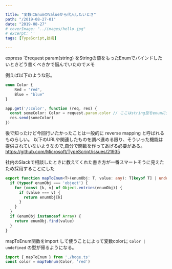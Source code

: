 ```yaml
---

title: "変数にEnumのValueから代入したいとき"
path: "/2019-08-27-01"
date: "2019-08-27"
# coverImage: "../images/hello.jpg"
# excerpt: ''
tags: [TypeScript,技術]

---
```



express でrequest param(string) をStringの値をもったEnumでバインドしたいときどう書くべきかで悩んでいたのでメモ

例えば以下のような形。
```ts
enum Color {
    Red = "red",
    Blue = "blue"
}

app.get('/:color', function (req, res) {
  const someColor: Color = request.param.color // ここはstring型をenumに代入しようとしてるのでErrorになる。paramには「red or blue」 が来ることを期待する
  res.send(someColor)
})
```

後で知ったけど今回行いたかったことは一般的に reverse mapping と呼ばれるものらしい。
以下のURLや関連したものを調べ進める限り、そういった機能は提供されていないようなので,自分で関数を作ってあげる必要がある。
https://github.com/Microsoft/TypeScript/issues/21935

社内のSlackで相談したときに教えてくれた書き方が一番スマートそうに見えたため採用することにした

```ts
export function mapToEnum<T>(enumObj: T, value: any): T[keyof T] | undefined {
  if (typeof enumObj === 'object') {
    for (const [k, v] of Object.entries(enumObj)) {
      if (value === v) {
        return enumObj[k]
      }
    }
  }
  if (enumObj instanceof Array) {
    return enumObj.find(value)
  }
}
```

mapToEnum関数をimport して使うことによって変数colorに `Color | undefined` の型が帰るようになる。

```ts
import { mapToEnum } from './hoge.ts'
const color = mapToEnum(Color, 'red')
```
